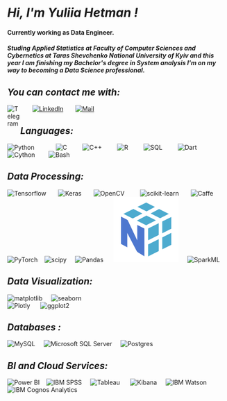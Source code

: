 

# ***Hi, I'm Yuliia Hetman !***

#### **Currently working as Data Engineer.**

##### *Studing Applied Statistics at Faculty of Computer Sciences and Cybernetics at Taras Shevchenko National University of Kyiv and this year I am finishing my Bachelor's degree in System analysis I'm on my way to becoming a Data Science professional.*

##  *You can contact me with:*

[<img align="left" alt="Telegram" width="30px" src="https://cdn.jsdelivr.net/npm/simple-icons@v3/icons/telegram.svg" />][telegram]&nbsp;&nbsp;&nbsp;&nbsp;&nbsp;&nbsp; [<img align="" alt="LinkedIn" width="30px" src="https://cdn.jsdelivr.net/npm/simple-icons@v3/icons/linkedin.svg" />][linkedin] &nbsp;&nbsp;&nbsp;&nbsp;&nbsp;&nbsp;[<img align="" alt="Mail" width="30px" src="https://cdn.jsdelivr.net/npm/simple-icons@v3/icons/gmail.svg" />][mail] 


## *Languages:*
<img align="left" title="Python" alt="Python" width="80px" src="https://cdn3.iconfinder.com/data/icons/logos-and-brands-adobe/512/267_Python-512.png" /> &nbsp;&nbsp;&nbsp;&nbsp;&nbsp;&nbsp;&nbsp; <img align="" title="C" alt="C" width="80px" src="https://cdn.iconscout.com/icon/free/png-512/c-programming-569564.png" /> &nbsp;&nbsp;&nbsp;&nbsp;&nbsp;&nbsp;&nbsp; <img align="" title="C++" alt="C++" width="70px" src="https://upload.wikimedia.org/wikipedia/commons/thumb/1/18/ISO_C%2B%2B_Logo.svg/306px-ISO_C%2B%2B_Logo.svg.png" />  &nbsp;&nbsp;&nbsp;&nbsp;&nbsp;&nbsp;&nbsp; <img align="" title="R" alt="R" width="90px" src="https://upload.wikimedia.org/wikipedia/commons/thumb/1/1b/R_logo.svg/1280px-R_logo.svg.png" /> &nbsp;&nbsp;&nbsp;&nbsp;&nbsp;&nbsp;&nbsp; <img align="" title="SQL" alt="SQL" width="90px" src="https://cdn4.iconfinder.com/data/icons/flat-pro-database-set-1/32/sql-badge-512.png" /> &nbsp;&nbsp;&nbsp;&nbsp;&nbsp;&nbsp;&nbsp; <img align="" title="Dart" alt="Dart" height="70px" width="200px" src="https://upload.wikimedia.org/wikipedia/commons/thumb/f/fe/Dart_programming_language_logo.svg/1024px-Dart_programming_language_logo.svg.png" />&nbsp;&nbsp;&nbsp;&nbsp;&nbsp;&nbsp;&nbsp; <img align="" title="Cython" alt="Cython" width="150px" src="https://upload.wikimedia.org/wikipedia/commons/thumb/c/ce/Cython-logo.svg/1200px-Cython-logo.svg.png" />&nbsp;&nbsp;&nbsp;&nbsp;&nbsp;&nbsp;&nbsp; <img align="" title="Bash" alt="Bash" width="150px" src="https://upload.wikimedia.org/wikipedia/commons/thumb/8/82/Gnu-bash-logo.svg/1200px-Gnu-bash-logo.svg.png" />

## *Data Processing:*

<img align=" " title="Tensorflow" alt="Tensorflow" width="250px" src="https://cdn.freelogovectors.net/wp-content/uploads/2018/07/tensorflow-logo.png" /> &nbsp;&nbsp;&nbsp;&nbsp;&nbsp; <img align=" " title="Keras" alt="Keras" width="170px" src="https://s3.amazonaws.com/keras.io/img/keras-logo-2018-large-1200.png" /> &nbsp;&nbsp;&nbsp;&nbsp;&nbsp; <img align="" title="OpenCV" alt="OpenCV" height="90px" src="https://upload.wikimedia.org/wikipedia/commons/thumb/3/32/OpenCV_Logo_with_text_svg_version.svg/1200px-OpenCV_Logo_with_text_svg_version.svg.png"/> &nbsp;&nbsp;&nbsp;&nbsp;&nbsp;&nbsp;&nbsp;&nbsp;<img align=" " title="scikit-learn" alt="scikit-learn" width="100px" src="https://upload.wikimedia.org/wikipedia/commons/thumb/0/05/Scikit_learn_logo_small.svg/1280px-Scikit_learn_logo_small.svg.png" />&nbsp;&nbsp;&nbsp;&nbsp;&nbsp;&nbsp; <img align=" " title="Caffe" alt="Caffe" width="120px" src="https://raw.githubusercontent.com/valohai/ml-logos/master/caffe.svg" /> &nbsp;&nbsp;&nbsp;&nbsp; <img align=" " title="PyTorch" alt="PyTorch" width="150px" src="https://upload.wikimedia.org/wikipedia/commons/thumb/c/c6/PyTorch_logo_black.svg/1200px-PyTorch_logo_black.svg.png" />&nbsp;&nbsp;&nbsp;&nbsp;<img align="" title="scipy" alt="scipy" width="60px" src="https://raw.githubusercontent.com/valohai/ml-logos/5127528b5baadb77a6ea4b999a47b4e86bf0f98b/scipy.svg" />&nbsp;&nbsp;&nbsp;&nbsp; <img align=" " title="Pandas" alt="Pandas" width="150px" src="https://raw.githubusercontent.com/valohai/ml-logos/5127528b5baadb77a6ea4b999a47b4e86bf0f98b/pandas.svg" /> &nbsp;&nbsp;&nbsp;&nbsp; <img align="" title="NumPy" alt="NumPy" width="150px" src="https://raw.githubusercontent.com/valohai/ml-logos/5127528b5baadb77a6ea4b999a47b4e86bf0f98b/numpy.svg" />&nbsp;&nbsp;&nbsp;&nbsp; <img align="" title="SparkML" alt="SparkML" width="100px" src="https://raw.githubusercontent.com/valohai/ml-logos/5127528b5baadb77a6ea4b999a47b4e86bf0f98b/spark.svg" />

## *Data Visualization:*

 <img align=" " title="matplotlib" alt="matplotlib" width="100px" src="https://raw.githubusercontent.com/valohai/ml-logos/5127528b5baadb77a6ea4b999a47b4e86bf0f98b/matplotlib.svg" />&nbsp;&nbsp;&nbsp;&nbsp; <img align=" " title="seaborn" alt="seaborn" width="120px" src="https://seaborn.pydata.org/_static/logo-wide-lightbg.svg" /> &nbsp;&nbsp;&nbsp;&nbsp;
<br /><img align=" " title="Plotly" alt="Plotly" width="150px" src="https://rapids.ai/assets/images/Plotly_Dash_logo.png" /> &nbsp;&nbsp;&nbsp;&nbsp; <img align=" " title="ggplot2" alt="ggplot2" height="70px" src="https://ggplot2.tidyverse.org/logo.png" /> 

## *Databases :*

<img align=" " title="MySQL" alt="MySQL" width="100px" src="https://raw.githubusercontent.com/detain/svg-logos/master/svg/mysql.svg" />&nbsp;&nbsp;&nbsp;&nbsp;  <img align=" " title="Microsoft SQL Server" alt="Microsoft SQL Server" width="80px" src="https://www.svgrepo.com/show/303229/microsoft-sql-server-logo.svg" />&nbsp;&nbsp;&nbsp;&nbsp;  <img align=" " title="Postgres" alt="Postgres" width="150px" src="https://softwareengineeringdaily.com/wp-content/uploads/2016/10/PostgreSQL.png" />


##  *BI and Cloud Services:*

<img align="" title="Power BI" alt="Power BI" width="180px" src="https://cdn.freelogovectors.net/wp-content/uploads/2017/04/power-bi_logo.png" />&nbsp;&nbsp;&nbsp;&nbsp;<img align="" title="IBM SPSS" alt="IBM SPSS" width="180px" src="https://webcms.colostate.edu/ramtech/media/sites/136/2017/02/SPSS-transparent-web-banner.png" />&nbsp;&nbsp;&nbsp;&nbsp; <img align="" title="Tableau" alt="Tableau" width="180px" src="https://upload.wikimedia.org/wikipedia/ru/thumb/0/06/Tableau_logo.svg/1280px-Tableau_logo.svg.png" /> &nbsp;&nbsp;&nbsp;&nbsp; <img align="" title="Kibana" alt="Kibana" width="120px" src="https://www.pngkey.com/png/full/63-634023_kibana-logo-color-h-kibana-logo-png.png" />&nbsp;&nbsp;&nbsp;&nbsp; <img align=" " title="IBM Watson" alt="IBM Watson" height="100px" src="https://ibsintelligence.com/wp-content/uploads/2017/11/m5xbsgp3zxjvkztcxo4o-1.png" />&nbsp;&nbsp;&nbsp;&nbsp; <img align=" " title="IBM Cognos Analytics" alt="IBM Cognos Analytics" height="160px" src="https://logodix.com/logo/1939187.png" />&nbsp;&nbsp;&nbsp;&nbsp; 

[telegram]: https://t.me/south_julia
[linkedin]: https://www.linkedin.com/in/yuliia-hetman-60ba95132/
[mail]: mailto:juliagetman5@gmail.com
